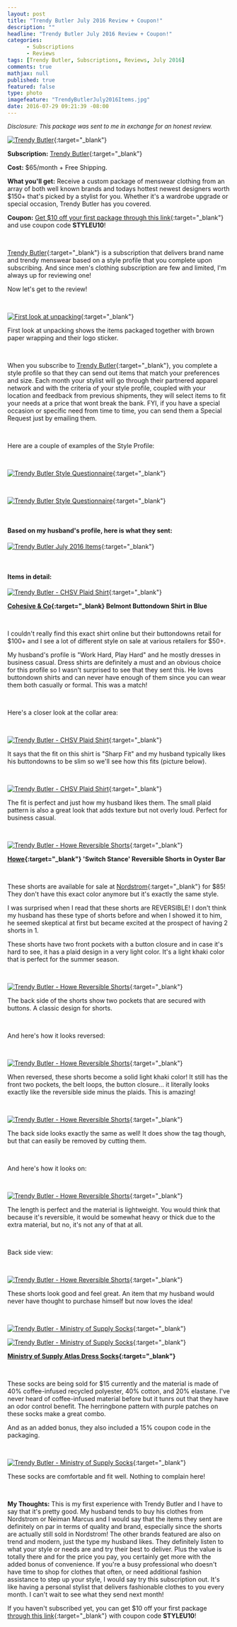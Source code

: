 ```yaml
---
layout: post
title: "Trendy Butler July 2016 Review + Coupon!"
description: ""
headline: "Trendy Butler July 2016 Review + Coupon!"
categories: 
      - Subscriptions
      - Reviews
tags: [Trendy Butler, Subscriptions, Reviews, July 2016]
comments: true
mathjax: null
published: true
featured: false
type: photo
imagefeature: "TrendyButlerJuly2016Items.jpg"
date: 2016-07-29 09:21:39 -08:00
---
```


<i><font size="2">Disclosure: This package was sent to me in exchange for an honest review.</font></i>

[![Trendy Butler](http://whatsupmailbox.com/images/TrendyButlerJuly2016Package.jpg)](http://trendybutlers.com/share/9D37B8DF/){:target="_blank"}

**Subscription:** [Trendy Butler](http://trendybutlers.com/share/9D37B8DF/){:target="_blank"}

**Cost:** $65/month + Free Shipping.

**What you'll get:** Receive a custom package of menswear clothing from an array of both well known brands and todays hottest newest designers worth $150+ that's picked by a stylist for you. Whether it's a wardrobe upgrade or special occasion, Trendy Butler has you covered.

**Coupon:** [Get $10 off your first package through this link](http://trendybutlers.com/share/9D37B8DF/){:target="_blank"} and use coupon code **STYLEU10**!

<br>

[Trendy Butler](http://trendybutlers.com/share/9D37B8DF/){:target="_blank"} is a subscription that delivers brand name and trendy menswear based on a style profile that you complete upon subscribing. And since men's clothing subscription are few and limited, I'm always up for reviewing one!

Now let's get to the review!

<br>

[![First look at unpacking](http://whatsupmailbox.com/images/TrendyButlerJuly2016OpenPackage.jpg)](http://trendybutlers.com/share/9D37B8DF/){:target="_blank"}

First look at unpacking shows the items packaged together with brown paper wrapping and their logo sticker.

<br>

When you subscribe to [Trendy Butler](http://trendybutlers.com/share/9D37B8DF/){:target="_blank"}, you complete a style profile so that they can send out items that match your preferences and size. Each month your stylist will go through their partnered apparel network and with the criteria of your style profile, coupled with your location and feedback from previous shipments, they will select items to fit your needs at a price that wont break the bank. FYI, if you have a special occasion or specific need from time to time, you can send them a Special Request just by emailing them.

<br>

Here are a couple of examples of the Style Profile:

<br>

[![Trendy Butler Style Questionnaire](http://whatsupmailbox.com/images/TrendyButlerStylePreference.png)](http://trendybutlers.com/share/9D37B8DF/){:target="_blank"}

<br>

[![Trendy Butler Style Questionnaire](http://whatsupmailbox.com/images/TrendyButlerStylePreference2.png)](http://trendybutlers.com/share/9D37B8DF/){:target="_blank"}

<br>

<H4>Based on my husband's profile, here is what they sent:</H4>

[![Trendy Butler July 2016 Items](http://whatsupmailbox.com/images/TrendyButlerJuly2016Items.jpg)](http://trendybutlers.com/share/9D37B8DF/){:target="_blank"}

<br>

<H4>Items in detail:</H4>

[![Trendy Butler - CHSV Plaid Shirt](http://whatsupmailbox.com/images/TrendyButlerJuly2016CohesiveCoBelmontButtondownShirt.jpg)](http://trendybutlers.com/share/9D37B8DF/){:target="_blank"}

**[Cohesive & Co](https://www.cohesiveapparel.com){:target="_blank} Belmont Buttondown Shirt in Blue**

<br>

I couldn't really find this exact shirt online but their buttondowns retail for $100+ and I see a lot of different style on sale at various retailers for $50+.

My husband's profile is "Work Hard, Play Hard" and he mostly dresses in business casual. Dress shirts are definitely a must and an obvious choice for this profile so I wasn't surprised to see that they sent this. He loves buttondown shirts and can never have enough of them since you can wear them both casually or formal. This was a match!

<br>

Here's a closer look at the collar area:

<br>

[![Trendy Butler - CHSV Plaid Shirt](http://whatsupmailbox.com/images/TrendyButlerJuly2016CohesiveCoBelmontButtondownShirt2.jpg)](http://trendybutlers.com/share/9D37B8DF/){:target="_blank"}

It says that the fit on this shirt is "Sharp Fit" and my husband typically likes his buttondowns to be slim so we'll see how this fits (picture below).

<br>

[![Trendy Butler - CHSV Plaid Shirt](http://whatsupmailbox.com/images/TrendyButlerJuly2016CohesiveCoBelmontButtondownShirt3.jpg)](http://trendybutlers.com/share/9D37B8DF/){:target="_blank"}

The fit is perfect and just how my husband likes them. The small plaid pattern is also a great look that adds texture but not overly loud. Perfect for business casual.

<br>

[![Trendy Butler - Howe Reversible Shorts](http://whatsupmailbox.com/images/TrendyButlerJuly2016HoweSwitchStanceReversibleShorts.jpg)](http://trendybutlers.com/share/9D37B8DF/){:target="_blank"}

**[Howe](http://howeclothing.com){:target="_blank"} 'Switch Stance' Reversible Shorts in Oyster Bar**

<br>

These shorts are available for sale at [Nordstrom](http://shop.nordstrom.com/s/howe-switch-stance-reversible-shorts/4156194?origin=category-personalizedsort&fashioncolor=NAVY%20BLAZE){:target="_blank"} for $85! They don't have this exact color anymore but it's exactly the same style.

I was surprised when I read that these shorts are REVERSIBLE! I don't think my husband has these type of shorts before and when I showed it to him, he seemed skeptical at first but became excited at the prospect of having 2 shorts in 1.

These shorts have two front pockets with a button closure and in case it's hard to see, it has a plaid design in a very light color. It's a light khaki color that is perfect for the summer season.

<br>

[![Trendy Butler - Howe Reversible Shorts](http://whatsupmailbox.com/images/TrendyButlerJuly2016HoweSwitchStanceReversibleShorts2.jpg)](http://trendybutlers.com/share/9D37B8DF/){:target="_blank"}

The back side of the shorts show two pockets that are secured with buttons. A classic design for shorts.

<br>

And here's how it looks reversed:

<br>

[![Trendy Butler - Howe Reversible Shorts](http://whatsupmailbox.com/images/TrendyButlerJuly2016HoweSwitchStanceReversibleShorts3.jpg)](http://trendybutlers.com/share/9D37B8DF/){:target="_blank"}

When reversed, these shorts become a solid light khaki color! It still has the front two pockets, the belt loops, the button closure... it literally looks exactly like the reversible side minus the plaids. This is amazing!

<br>

[![Trendy Butler - Howe Reversible Shorts](http://whatsupmailbox.com/images/TrendyButlerJuly2016HoweSwitchStanceReversibleShorts4.jpg)](http://trendybutlers.com/share/9D37B8DF/){:target="_blank"}

The back side looks exactly the same as well! It does show the tag though, but that can easily be removed by cutting them.

<br>

And here's how it looks on:

<br>

[![Trendy Butler - Howe Reversible Shorts](http://whatsupmailbox.com/images/TrendyButlerJuly2016HoweSwitchStanceReversibleShorts5.jpg)](http://trendybutlers.com/share/9D37B8DF/){:target="_blank"}

The length is perfect and the material is lightweight. You would think that because it's reversible, it would be somewhat heavy or thick due to the extra material, but no, it's not any of that at all.

<br>

Back side view:

<br>

[![Trendy Butler - Howe Reversible Shorts](http://whatsupmailbox.com/images/TrendyButlerJuly2016HoweSwitchStanceReversibleShorts6.jpg)](http://trendybutlers.com/share/9D37B8DF/){:target="_blank"}

These shorts look good and feel great. An item that my husband would never have thought to purchase himself but now loves the idea!

<br>

[![Trendy Butler - Ministry of Supply Socks](http://whatsupmailbox.com/images/TrendyButlerJuly2016MinistryOfSupplyAtlasDressSocks.jpg)](http://trendybutlers.com/share/9D37B8DF/){:target="_blank"}

[![Trendy Butler - Ministry of Supply Socks](http://whatsupmailbox.com/images/TrendyButlerJuly2016MinistryOfSupplyAtlasDressSocks2.jpg)](http://trendybutlers.com/share/9D37B8DF/){:target="_blank"}

**[Ministry of Supply Atlas Dress Socks](https://www.ministryofsupply.com/products/atlas-dress-socks){:target="_blank"}**

<br>

These socks are being sold for $15 currently and the material is made of 40% coffee-infused recycled polyester, 40% cotton, and 20% elastane. I've never heard of coffee-infused material before but it tunrs out that they have an odor control benefit. The herringbone pattern with purple patches on these socks make a great combo.

And as an added bonus, they also included a 15% coupon code in the packaging.

<br>

[![Trendy Butler - Ministry of Supply Socks](http://whatsupmailbox.com/images/TrendyButlerJuly2016MinistryOfSupplyAtlasDressSocks3.jpg)](http://trendybutlers.com/share/9D37B8DF/){:target="_blank"}

These socks are comfortable and fit well. Nothing to complain here!

<br>

<i class="icon-exclamation-sign"></i><b> My Thoughts:</b> This is my first experience with Trendy Butler and I have to say that it's pretty good. My husband tends to buy his clothes from Nordstrom or Neiman Marcus and I would say that the items they sent are definitely on par in terms of quality and brand, especially since the shorts are actually still sold in Nordstrom! The other brands featured are also on trend and modern, just the type my husband likes. They definitely listen to what your style or needs are and try their best to deliver. Plus the value is totally there and for the price you pay, you certainly get more with the added bonus of convenience. If you're a busy professional who doesn't have time to shop for clothes that often, or need additional fashion assistance to step up your style, I would say try this subscription out. It's like having a personal stylist that delivers fashionable clothes to you every month. I can't wait to see what they send next month! 

If you haven't subscribed yet, you can get $10 off your first package [through this link](http://trendybutlers.com/share/9D37B8DF/){:target="_blank"} with coupon code **STYLEU10**!

